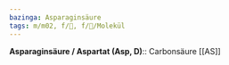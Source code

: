 ```yaml
---
bazinga: Asparaginsäure
tags: m/m02, f/🧪, f/🧪/Molekül
---
```

**Asparaginsäure / Aspartat (Asp, D)**:: Carbonsäure [[AS]]